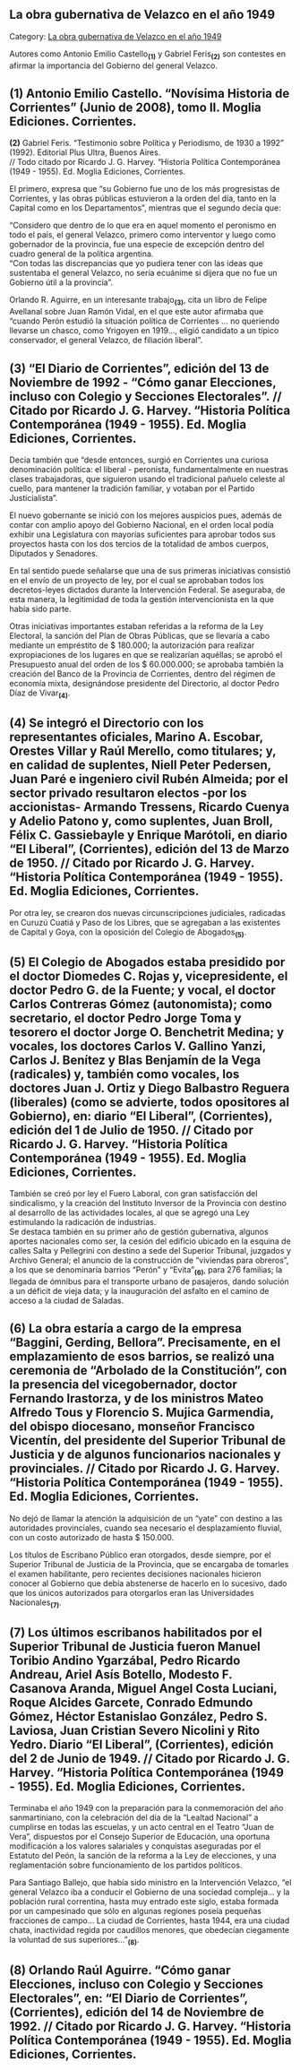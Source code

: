## La obra gubernativa de Velazco en el año 1949

Category: [La obra gubernativa de Velazco en el año 1949](http://descubrircorrientes.com.ar/2012/index.php/3945-corrientes-en-la-familia-argentina-1870-a-la-actualidad/de-juan-filomeno-velazco-a-julio-romero-1949-1976/el-gobierno-de-juan-filomeno-velazco/la-obra-gubernativa-de-velazco-en-el-ano-1949)

Autores como Antonio Emilio Castello<sub><strong>(1)</strong></sub> y Gabriel Feris<sub><strong>(2)</strong></sub> son contestes en afirmar la importancia del Gobierno del general Velazco.

## **(1)** Antonio Emilio Castello. “Novísima Historia de Corrientes” (Junio de 2008), tomo II. Moglia Ediciones. Corrientes.  
**(2)** Gabriel Feris. “Testimonio sobre Política y Periodismo, de 1930 a 1992” (1992). Editorial Plus Ultra, Buenos Aires.  
// Todo citado por Ricardo J. G. Harvey. “Historia Política Contemporánea (1949 - 1955). Ed. Moglia Ediciones, Corrientes.

El primero, expresa que “su Gobierno fue uno de los más progresistas de Corrientes, y las obras públicas estuvieron a la orden del día, tanto en la Capital como en los Departamentos”, mientras que el segundo decía que:

“Considero que dentro de lo que era en aquel momento el peronismo en todo el país, el general Velazco, primero como interventor y luego como gobernador de la provincia, fue una especie de excepción dentro del cuadro general de la política argentina.  
“Con todas las discrepancias que yo pudiera tener con las ideas que sustentaba el general Velazco, no sería ecuánime si dijera que no fue un Gobierno útil a la provincia”.

Orlando R. Aguirre, en un interesante trabajo<sub><strong>(3)</strong></sub>, cita un libro de Felipe Avellanal sobre Juan Ramón Vidal, en el que este autor afirmaba que “cuando Perón estudió la situación política de Corrientes ... no queriendo llevarse un chasco, como Yrigoyen en 1919..., eligió candidato a un típico conservador, el general Velazco, de filiación liberal”.

## **(3)** “El Diario de Corrientes”, edición del 13 de Noviembre de 1992 - “Cómo ganar Elecciones, incluso con Colegio y Secciones Electorales”. // Citado por Ricardo J. G. Harvey. “Historia Política Contemporánea (1949 - 1955). Ed. Moglia Ediciones, Corrientes.

Decía también que “desde entonces, surgió en Corrientes una curiosa denominación política: el liberal - peronista, fundamentalmente en nuestras clases trabajadoras, que siguieron usando el tradicional pañuelo celeste al cuello, para mantener la tradición familiar, y votaban por el Partido Justicialista”.

El nuevo gobernante se inició con los mejores auspicios pues, además de contar con amplio apoyo del Gobierno Nacional, en el orden local podía exhibir una Legislatura con mayorías suficientes para aprobar todos sus proyectos hasta con los dos tercios de la totalidad de ambos cuerpos, Diputados y Senadores.

En tal sentido puede señalarse que una de sus primeras iniciativas consistió en el envío de un proyecto de ley, por el cual se aprobaban todos los decretos-leyes dictados durante la Intervención Federal. Se aseguraba, de esta manera, la legitimidad de toda la gestión intervencionista en la que había sido parte.

Otras iniciativas importantes estaban referidas a la reforma de la Ley Electoral, la sanción del Plan de Obras Públicas, que se llevaría a cabo mediante un empréstito de $ 180.000; la autorización para realizar expropiaciones de los lugares en que se realizarían aquéllas; se aprobó el Presupuesto anual del orden de los $ 60.000.000; se aprobaba también la creación del Banco de la Provincia de Corrientes, dentro del régimen de economía mixta, designándose presidente del Directorio, al doctor Pedro Díaz de Vivar<sub><strong>(4)</strong></sub>.

## **(4)** Se integró el Directorio con los representantes oficiales, Marino A. Escobar, Orestes Villar y Raúl Merello, como titulares; y, en calidad de suplentes, Niell Peter Pedersen, Juan Paré e ingeniero civil Rubén Almeida; por el sector privado resultaron electos -por los accionistas- Armando Tressens, Ricardo Cuenya y Adelio Patono y, como suplentes, Juan Broll, Félix C. Gassiebayle y Enrique Marótoli, en diario “El Liberal”, (Corrientes), edición del 13 de Marzo de 1950. // Citado por Ricardo J. G. Harvey. “Historia Política Contemporánea (1949 - 1955). Ed. Moglia Ediciones, Corrientes.

Por otra ley, se crearon dos nuevas circunscripciones judiciales, radicadas en Curuzú Cuatiá y Paso de los Libres, que se agregaban a las existentes de Capital y Goya, con la oposición del Colegio de Abogados<sub><strong>(5)</strong></sub>.

## **(5)** El Colegio de Abogados estaba presidido por el doctor Diomedes C. Rojas y, vicepresidente, el doctor Pedro G. de la Fuente; y vocal, el doctor Carlos Contreras Gómez (autonomista); como secretario, el doctor Pedro Jorge Toma y tesorero el doctor Jorge O. Benchetrit Medina; y vocales, los doctores Carlos V. Gallino Yanzi, Carlos J. Benítez y Blas Benjamín de la Vega (radicales) y, también como vocales, los doctores Juan J. Ortiz y Diego Balbastro Reguera (liberales) (como se advierte, todos opositores al Gobierno), en: diario “El Liberal”, (Corrientes), edición del 1 de Julio de 1950. // Citado por Ricardo J. G. Harvey. “Historia Política Contemporánea (1949 - 1955). Ed. Moglia Ediciones, Corrientes.

También se creó por ley el Fuero Laboral, con gran satisfacción del sindicalismo, y la creación del Instituto Inversor de la Provincia con destino al desarrollo de las actividades locales, al que se agregó una Ley estimulando la radicación de industrias.  
Se destaca también en su primer año de gestión gubernativa, algunos aportes nacionales como ser, la cesión del edificio ubicado en la esquina de calles Salta y Pellegrini con destino a sede del Superior Tribunal, juzgados y Archivo General; el anuncio de la construcción de “viviendas para obreros”, a los que se denominaría barrios “Perón” y “Evita”<sub><strong>(6)</strong></sub>, para 276 familias; la llegada de ómnibus para el transporte urbano de pasajeros, dando solución a un déficit de vieja data; y la inauguración del asfalto en el camino de acceso a la ciudad de Saladas.

## **(6)** La obra estaría a cargo de la empresa “Baggini, Gerding, Bellora”. Precisamente, en el emplazamiento de esos barrios, se realizó una ceremonia de “Arbolado de la Constitución”, con la presencia del vicegobernador, doctor Fernando Irastorza, y de los ministros Mateo Alfredo Tous y Florencio S. Mujica Garmendia, del obispo diocesano, monseñor Francisco Vicentín, del presidente del Superior Tribunal de Justicia y de algunos funcionarios nacionales y provinciales. // Citado por Ricardo J. G. Harvey. “Historia Política Contemporánea (1949 - 1955). Ed. Moglia Ediciones, Corrientes.

No dejó de llamar la atención la adquisición de un “yate” con destino a las autoridades provinciales, cuando sea necesario el desplazamiento fluvial, con un costo autorizado de hasta $ 150.000.

Los títulos de Escribano Público eran otorgados, desde siempre, por el Superior Tribunal de Justicia de la Provincia, que se encargaba de tomarles el examen habilitante, pero recientes decisiones nacionales hicieron conocer al Gobierno que debía abstenerse de hacerlo en lo sucesivo, dado que los únicos autorizados para otorgarlos eran las Universidades Nacionales<sub><strong>(7)</strong></sub>.

## **(7)** Los últimos escribanos habilitados por el Superior Tribunal de Justicia fueron Manuel Toribio Andino Ygarzábal, Pedro Ricardo Andreau, Ariel Asís Botello, Modesto F. Casanova Aranda, Miguel Angel Costa Luciani, Roque Alcides Garcete, Conrado Edmundo Gómez, Héctor Estanislao González, Pedro S. Laviosa, Juan Cristian Severo Nicolini y Rito Yedro. Diario “El Liberal”, (Corrientes), edición del 2 de Junio de 1949. // Citado por Ricardo J. G. Harvey. “Historia Política Contemporánea (1949 - 1955). Ed. Moglia Ediciones, Corrientes.

Terminaba el año 1949 con la preparación para la conmemoración del año sanmartiniano, con la celebración del día de la “Lealtad Nacional” a cumplirse en todas las escuelas, y un acto central en el Teatro “Juan de Vera”, dispuestos por el Consejo Superior de Educación, una oportuna modificación a los valores salariales y conquistas aseguradas por el Estatuto del Peón, la sanción de la reforma a la Ley de elecciones, y una reglamentación sobre funcionamiento de los partidos políticos.

Para Santiago Ballejo, que había sido ministro en la Intervención Velazco, “el general Velazco iba a conducir el Gobierno de una sociedad compleja... y la población rural correntina, hasta muy entrado este siglo, estaba formada por un campesinado que sólo en algunas regiones poseía pequeñas fracciones de campo... La ciudad de Corrientes, hasta 1944, era una ciudad chata, inactividad regida por caudillos menores, que obedecían ciegamente la voluntad de sus superiores...”<sub><strong>(8)</strong></sub>.

## **(8)** Orlando Raúl Aguirre. “Cómo ganar Elecciones, incluso con Colegio y Secciones Electorales”, en: “El Diario de Corrientes”, (Corrientes), edición del 14 de Noviembre de 1992. // Citado por Ricardo J. G. Harvey. “Historia Política Contemporánea (1949 - 1955). Ed. Moglia Ediciones, Corrientes.
